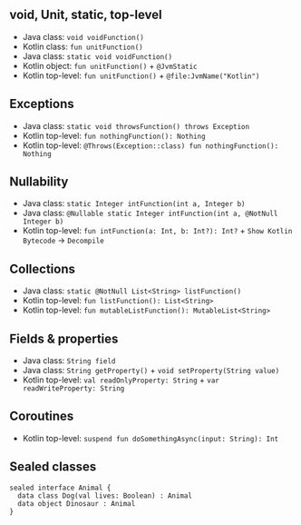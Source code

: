 ## void, Unit, static, top-level

- Java class: `void voidFunction()`
- Kotlin class: `fun unitFunction()`
- Java class: `static void voidFunction()`
- Kotlin object: `fun unitFunction()` + `@JvmStatic`
- Kotlin top-level: `fun unitFunction()` + `@file:JvmName("Kotlin")`

## Exceptions

- Java class: `static void throwsFunction() throws Exception`
- Kotlin top-level: `fun nothingFunction(): Nothing`
- Kotlin top-level: `@Throws(Exception::class) fun nothingFunction(): Nothing`

## Nullability

- Java class: `static Integer intFunction(int a, Integer b)`
- Java class: `@Nullable static Integer intFunction(int a, @NotNull Integer b)`
- Kotlin top-level: `fun intFunction(a: Int, b: Int?): Int?` + `Show Kotlin Bytecode` -> `Decompile`

## Collections

- Java class: `static @NotNull List<String> listFunction()`
- Kotlin top-level: `fun listFunction(): List<String>`
- Kotlin top-level: `fun mutableListFunction(): MutableList<String>`

## Fields & properties

- Java class: `String field`
- Java class: `String getProperty()` + `void setProperty(String value)`
- Kotlin top-level: `val readOnlyProperty: String` + `var readWriteProperty: String`

## Coroutines

- Kotlin top-level: `suspend fun doSomethingAsync(input: String): Int`

## Sealed classes

```
sealed interface Animal {
  data class Dog(val lives: Boolean) : Animal
  data object Dinosaur : Animal
}
```